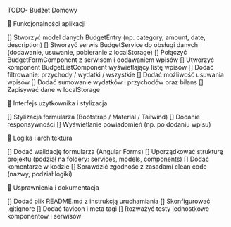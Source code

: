 TODO- Budżet Domowy

🔧 Funkcjonalności aplikacji

  [] Stworzyć model danych BudgetEntry (np. category, amount, date, description)
  [] Stworzyć serwis BudgetService do obsługi danych (dodawanie, usuwanie, pobieranie z localStorage)
  [] Połączyć BudgetFormComponent z serwisem i dodawaniem wpisów
  [] Utworzyć komponent BudgetListComponent wyświetlający listę wpisów
  [] Dodać filtrowanie: przychody / wydatki / wszystkie
  [] Dodać możliwość usuwania wpisów
  [] Dodać sumowanie wydatków i przychodów oraz bilans
  [] Zapisywać dane w localStorage



💄 Interfejs użytkownika i stylizacja

  [] Stylizacja formularza (Bootstrap / Material / Tailwind)
  [] Dodanie responsywności
  [] Wyświetlanie powiadomień (np. po dodaniu wpisu)



🧠 Logika i architektura

  [] Dodać walidację formularza (Angular Forms)
  [] Uporządkować strukturę projektu (podział na foldery: services, models, components)
  [] Dodać komentarze w kodzie
  [] Sprawdzić zgodność z zasadami clean code (nazwy, podział logiki)



🚀 Usprawnienia i dokumentacja

  [] Dodać plik README.md z instrukcją uruchamiania
  [] Skonfigurować .gitignore 
  [] Dodać favicon i meta tagi
  [] Rozważyć testy jednostkowe komponentów i serwisów
